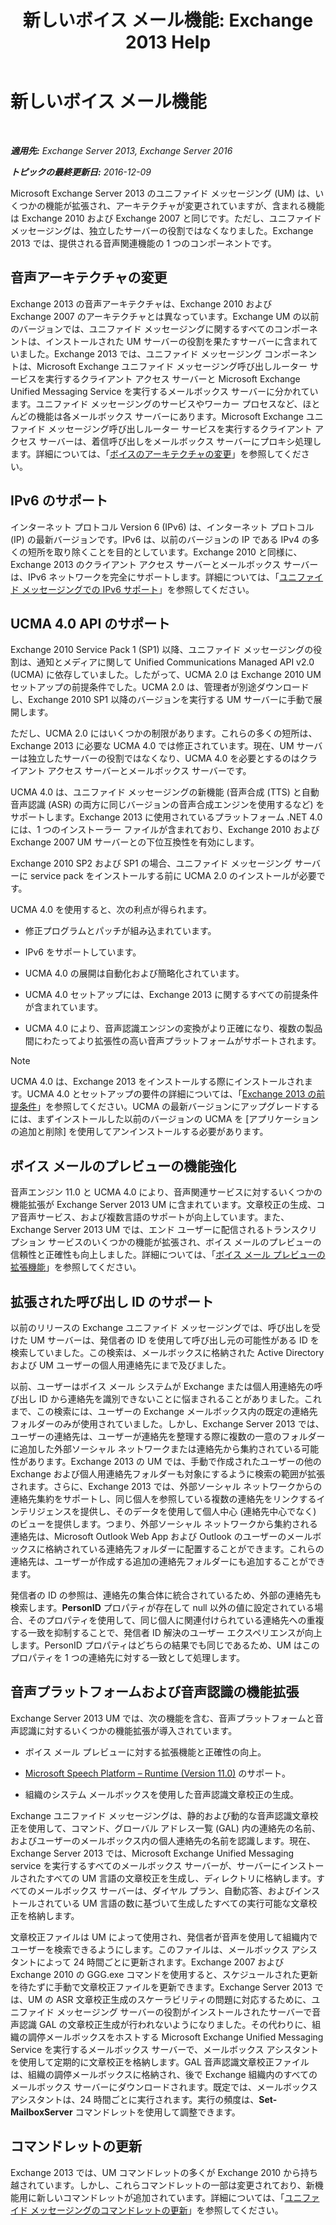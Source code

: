 ﻿---
title: '新しいボイス メール機能: Exchange 2013 Help'
TOCTitle: 新しいボイス メール機能
ms:assetid: 89faaa97-3485-4704-a56c-d13632f01e2a
ms:mtpsurl: https://technet.microsoft.com/ja-jp/library/JJ649002(v=EXCHG.150)
ms:contentKeyID: 49896349
ms.date: 04/24/2018
mtps_version: v=EXCHG.150
ms.translationtype: HT
---

# 新しいボイス メール機能

 

_**適用先:** Exchange Server 2013, Exchange Server 2016_

_**トピックの最終更新日:** 2016-12-09_

Microsoft Exchange Server 2013 のユニファイド メッセージング (UM) は、いくつかの機能が拡張され、アーキテクチャが変更されていますが、含まれる機能は Exchange 2010 および Exchange 2007 と同じです。ただし、ユニファイド メッセージングは、独立したサーバーの役割ではなくなりました。Exchange 2013 では、提供される音声関連機能の 1 つのコンポーネントです。

## 音声アーキテクチャの変更

Exchange 2013 の音声アーキテクチャは、Exchange 2010 および Exchange 2007 のアーキテクチャとは異なっています。Exchange UM の以前のバージョンでは、ユニファイド メッセージングに関するすべてのコンポーネントは、インストールされた UM サーバーの役割を果たすサーバーに含まれていました。Exchange 2013 では、ユニファイド メッセージング コンポーネントは、Microsoft Exchange ユニファイド メッセージング呼び出しルーター サービスを実行するクライアント アクセス サーバーと Microsoft Exchange Unified Messaging Service を実行するメールボックス サーバーに分かれています。ユニファイド メッセージングのサービスやワーカー プロセスなど、ほとんどの機能は各メールボックス サーバーにあります。Microsoft Exchange ユニファイド メッセージング呼び出しルーター サービスを実行するクライアント アクセス サーバーは、着信呼び出しをメールボックス サーバーにプロキシ処理します。詳細については、「[ボイスのアーキテクチャの変更](voice-architecture-changes-exchange-2013-help.md)」を参照してください。

## IPv6 のサポート

インターネット プロトコル Version 6 (IPv6) は、インターネット プロトコル (IP) の最新バージョンです。IPv6 は、以前のバージョンの IP である IPv4 の多くの短所を取り除くことを目的としています。Exchange 2010 と同様に、Exchange 2013 のクライアント アクセス サーバーとメールボックス サーバーは、IPv6 ネットワークを完全にサポートします。詳細については、「[ユニファイド メッセージングでの IPv6 サポート](ipv6-support-in-unified-messaging-exchange-2013-help.md)」を参照してください。

## UCMA 4.0 API のサポート

Exchange 2010 Service Pack 1 (SP1) 以降、ユニファイド メッセージングの役割は、通知とメディアに関して Unified Communications Managed API v2.0 (UCMA) に依存していました。したがって、UCMA 2.0 は Exchange 2010 UM セットアップの前提条件でした。UCMA 2.0 は、管理者が別途ダウンロードし、Exchange 2010 SP1 以降のバージョンを実行する UM サーバーに手動で展開します。

ただし、UCMA 2.0 にはいくつかの制限があります。これらの多くの短所は、Exchange 2013 に必要な UCMA 4.0 では修正されています。現在、UM サーバーは独立したサーバーの役割ではなくなり、UCMA 4.0 を必要とするのはクライアント アクセス サーバーとメールボックス サーバーです。

UCMA 4.0 は、ユニファイド メッセージングの新機能 (音声合成 (TTS) と自動音声認識 (ASR) の両方に同じバージョンの音声合成エンジンを使用するなど) をサポートします。Exchange 2013 に使用されているプラットフォーム .NET 4.0 には、1 つのインストーラー ファイルが含まれており、Exchange 2010 および Exchange 2007 UM サーバーとの下位互換性を有効にします。

Exchange 2010 SP2 および SP1 の場合、ユニファイド メッセージング サーバーに service pack をインストールする前に UCMA 2.0 のインストールが必要です。

UCMA 4.0 を使用すると、次の利点が得られます。

  - 修正プログラムとパッチが組み込まれています。

  - IPv6 をサポートしています。

  - UCMA 4.0 の展開は自動化および簡略化されています。

  - UCMA 4.0 セットアップには、Exchange 2013 に関するすべての前提条件が含まれています。

  - UCMA 4.0 により、音声認識エンジンの変換がより正確になり、複数の製品間にわたってより拡張性の高い音声プラットフォームがサポートされます。


> [!NOTE]
> UCMA 4.0 は、Exchange 2013 をインストールする際にインストールされます。UCMA 4.0 とセットアップの要件の詳細については、「<A href="exchange-2013-prerequisites-exchange-2013-help.md">Exchange 2013 の前提条件</A>」を参照してください。UCMA の最新バージョンにアップグレードするには、まずインストールした以前のバージョンの UCMA を [アプリケーションの追加と削除] を使用してアンインストールする必要があります。



## ボイス メールのプレビューの機能強化

音声エンジン 11.0 と UCMA 4.0 により、音声関連サービスに対するいくつかの機能拡張が Exchange Server 2013 UM に含まれています。文章校正の生成、コア音声サービス、および複数言語のサポートが向上しています。また、Exchange Server 2013 UM では、エンド ユーザーに配信されるトランスクリプション サービスのいくつかの機能が拡張され、ボイス メールのプレビューの信頼性と正確性も向上しました。詳細については、「[ボイス メール プレビューの拡張機能](voice-mail-preview-enhancements-exchange-2013-help.md)」を参照してください。

## 拡張された呼び出し ID のサポート

以前のリリースの Exchange ユニファイド メッセージングでは、呼び出しを受けた UM サーバーは、発信者の ID を使用して呼び出し元の可能性がある ID を検索していました。この検索は、メールボックスに格納された Active Directory および UM ユーザーの個人用連絡先にまで及びました。

以前、ユーザーはボイス メール システムが Exchange または個人用連絡先の呼び出し ID から連絡先を識別できないことに悩まされることがありました。これまで、この検索には、ユーザーの Exchange メールボックス内の既定の連絡先フォルダーのみが使用されていました。しかし、Exchange Server 2013 では、ユーザーの連絡先は、ユーザーが連絡先を整理する際に複数の一意のフォルダーに追加した外部ソーシャル ネットワークまたは連絡先から集約されている可能性があります。Exchange 2013 の UM では、手動で作成されたユーザーの他の Exchange および個人用連絡先フォルダーも対象にするように検索の範囲が拡張されます。さらに、Exchange 2013 では、外部ソーシャル ネットワークからの連絡先集約をサポートし、同じ個人を参照している複数の連絡先をリンクするインテリジェンスを提供し、そのデータを使用して個人中心 (連絡先中心でなく) のビューを提供します。つまり、外部ソーシャル ネットワークから集約される連絡先は、Microsoft Outlook Web App および Outlook のユーザーのメールボックスに格納されている連絡先フォルダーに配置することができます。これらの連絡先は、ユーザーが作成する追加の連絡先フォルダーにも追加することができます。

発信者の ID の参照は、連絡先の集合体に統合されているため、外部の連絡先も検索します。**PersonID** プロパティが存在して null 以外の値に設定されている場合、そのプロパティを使用して、同じ個人に関連付けられている連絡先への重複する一致を抑制することで、発信者 ID 解決のユーザー エクスペリエンスが向上します。PersonID プロパティはどちらの結果でも同じであるため、UM はこのプロパティを 1 つの連絡先に対する一致として処理します。

## 音声プラットフォームおよび音声認識の機能拡張

Exchange Server 2013 UM では、次の機能を含む、音声プラットフォームと音声認識に対するいくつかの機能拡張が導入されています。

  - ボイス メール プレビューに対する拡張機能と正確性の向上。

  - [Microsoft Speech Platform – Runtime (Version 11.0)](https://go.microsoft.com/fwlink/p/?linkid=253196) のサポート。

  - 組織のシステム メールボックスを使用した音声認識文章校正の生成。

Exchange ユニファイド メッセージングは、静的および動的な音声認識文章校正を使用して、コマンド、グローバル アドレス一覧 (GAL) 内の連絡先の名前、およびユーザーのメールボックス内の個人連絡先の名前を認識します。現在、Exchange Server 2013 では、Microsoft Exchange Unified Messaging service を実行するすべてのメールボックス サーバーが、サーバーにインストールされたすべての UM 言語の文章校正を生成し、ディレクトリに格納します。すべてのメールボックス サーバーは、ダイヤル プラン、自動応答、およびインストールされている UM 言語の数に基づいて生成したすべての実行可能な文章校正を格納します。

文章校正ファイルは UM によって使用され、発信者が音声を使用して組織内でユーザーを検索できるようにします。このファイルは、メールボックス アシスタントによって 24 時間ごとに更新されます。Exchange 2007 および Exchange 2010 の GGG.exe コマンドを使用すると、スケジュールされた更新を待たずに手動で文章校正ファイルを更新できます。Exchange Server 2013 では、UM の ASR 文章校正生成のスケーラビリティの問題に対応するために、ユニファイド メッセージング サーバーの役割がインストールされたサーバーで音声認識 GAL の文章校正生成が行われないようになりました。その代わりに、組織の調停メールボックスをホストする Microsoft Exchange Unified Messaging Service を実行するメールボックス サーバーで、メールボックス アシスタントを使用して定期的に文章校正を格納します。GAL 音声認識文章校正ファイルは、組織の調停メールボックスに格納され、後で Exchange 組織内のすべてのメールボックス サーバーにダウンロードされます。既定では、メールボックス アシスタントは、24 時間ごとに実行されます。実行の頻度は、**Set-MailboxServer** コマンドレットを使用して調整できます。

## コマンドレットの更新

Exchange 2013 では、UM コマンドレットの多くが Exchange 2010 から持ち越されています。しかし、これらコマンドレットの一部は変更されており、新機能用に新しいコマンドレットが追加されています。詳細については、「[ユニファイド メッセージングのコマンドレットの更新](unified-messaging-cmdlet-updates-exchange-2013-help.md)」を参照してください。

